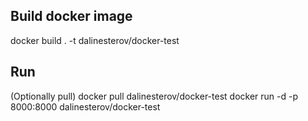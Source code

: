 ## Build docker image
docker build . -t dalinesterov/docker-test

## Run
(Optionally pull) docker pull dalinesterov/docker-test
docker run -d -p 8000:8000 dalinesterov/docker-test
